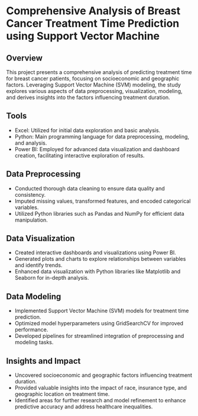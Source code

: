 # Comprehensive Analysis of Breast Cancer Treatment Time Prediction using Support Vector Machine

## Overview
This project presents a comprehensive analysis of predicting treatment time for breast cancer patients, focusing on socioeconomic and geographic factors. Leveraging Support Vector Machine (SVM) modeling, the study explores various aspects of data preprocessing, visualization, modeling, and derives insights into the factors influencing treatment duration.

## Tools
- Excel: Utilized for initial data exploration and basic analysis.
- Python: Main programming language for data preprocessing, modeling, and analysis.
- Power BI: Employed for advanced data visualization and dashboard creation, facilitating interactive exploration of results.

## Data Preprocessing
- Conducted thorough data cleaning to ensure data quality and consistency.
- Imputed missing values, transformed features, and encoded categorical variables.
- Utilized Python libraries such as Pandas and NumPy for efficient data manipulation.

## Data Visualization
- Created interactive dashboards and visualizations using Power BI.
- Generated plots and charts to explore relationships between variables and identify trends.
- Enhanced data visualization with Python libraries like Matplotlib and Seaborn for in-depth analysis.

## Data Modeling
- Implemented Support Vector Machine (SVM) models for treatment time prediction.
- Optimized model hyperparameters using GridSearchCV for improved performance.
- Developed pipelines for streamlined integration of preprocessing and modeling tasks.

## Insights and Impact
- Uncovered socioeconomic and geographic factors influencing treatment duration.
- Provided valuable insights into the impact of race, insurance type, and geographic location on treatment time.
- Identified areas for further research and model refinement to enhance predictive accuracy and address healthcare inequalities.

